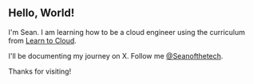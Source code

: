 ## Hello, World!

I'm Sean. I am learning how to be a cloud engineer using the curriculum from [Learn to Cloud](https://learntocloud.guide/).

I'll be documenting my journey on X. Follow me [@Seanofthetech](https://x.com/Seanofthetech). 

Thanks for visiting!


